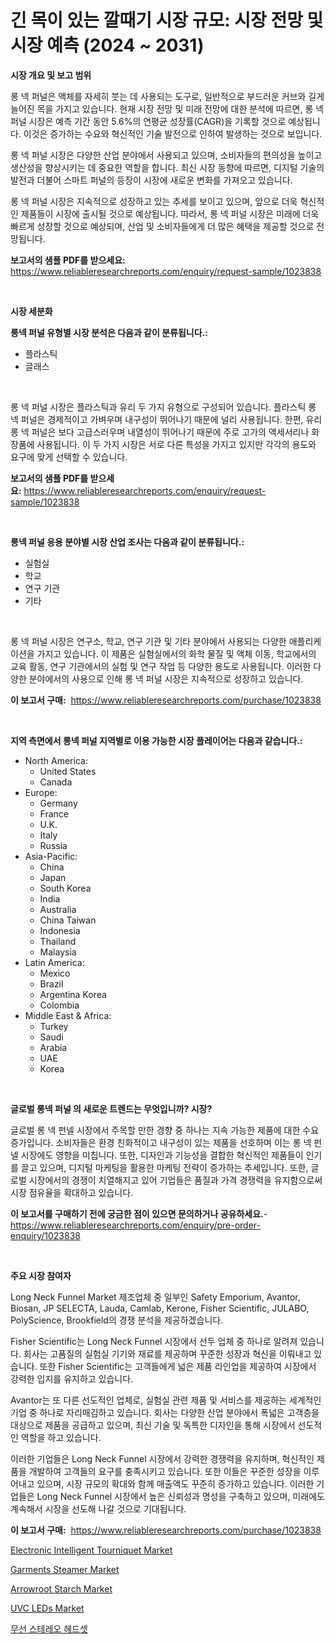 <p><h1>긴 목이 있는 깔때기 시장 규모: 시장 전망 및 시장 예측 (2024 ~ 2031)</h1></p><p><strong>시장 개요 및 보고 범위</strong></p>
<p><p>롱 넥 퍼널은 액체를 자세히 붓는 데 사용되는 도구로, 일반적으로 부드러운 커브와 길게 늘어진 목을 가지고 있습니다. 현재 시장 전망 및 미래 전망에 대한 분석에 따르면, 롱 넥 퍼널 시장은 예측 기간 동안 5.6%의 연평균 성장률(CAGR)을 기록할 것으로 예상됩니다. 이것은 증가하는 수요와 혁신적인 기술 발전으로 인하여 발생하는 것으로 보입니다.</p><p>롱 넥 퍼널 시장은 다양한 산업 분야에서 사용되고 있으며, 소비자들의 편의성을 높이고 생산성을 향상시키는 데 중요한 역할을 합니다. 최신 시장 동향에 따르면, 디지털 기술의 발전과 더불어 스마트 퍼널의 등장이 시장에 새로운 변화를 가져오고 있습니다.</p><p>롱 넥 퍼널 시장은 지속적으로 성장하고 있는 추세를 보이고 있으며, 앞으로 더욱 혁신적인 제품들이 시장에 출시될 것으로 예상됩니다. 따라서, 롱 넥 퍼널 시장은 미래에 더욱 빠르게 성장할 것으로 예상되며, 산업 및 소비자들에게 더 많은 혜택을 제공할 것으로 전망됩니다.</p></p>
<p><strong>보고서의 샘플 PDF를 받으세요:</strong> <a href="https://www.reliableresearchreports.com/enquiry/request-sample/1023838">https://www.reliableresearchreports.com/enquiry/request-sample/1023838</a></p>
<p>&nbsp;</p>
<p><strong>시장 세분화</strong></p>
<p><strong>롱넥 퍼널 유형별 시장 분석은 다음과 같이 분류됩니다.:</strong></p>
<p><ul><li>플라스틱</li><li>글래스</li></ul></p>
<p>&nbsp;</p>
<p><p>롱 넥 퍼널 시장은 플라스틱과 유리 두 가지 유형으로 구성되어 있습니다. 플라스틱 롱 넥 퍼널은 경제적이고 가벼우며 내구성이 뛰어나기 때문에 널리 사용됩니다. 한편, 유리 롱 넥 퍼널은 보다 고급스러우며 내열성이 뛰어나기 때문에 주로 고가의 액세서리나 화장품에 사용됩니다. 이 두 가지 시장은 서로 다른 특성을 가지고 있지만 각각의 용도와 요구에 맞게 선택할 수 있습니다.</p></p>
<p><strong>보고서의 샘플 PDF를 받으세요:</strong>&nbsp;<a href="https://www.reliableresearchreports.com/enquiry/request-sample/1023838">https://www.reliableresearchreports.com/enquiry/request-sample/1023838</a></p>
<p>&nbsp;</p>
<p><strong> 롱넥 퍼널 응용 분야별 시장 산업 조사는 다음과 같이 분류됩니다.:</strong></p>
<p><ul><li>실험실</li><li>학교</li><li>연구 기관</li><li>기타</li></ul></p>
<p>&nbsp;</p>
<p><p>롱 넥 퍼널 시장은 연구소, 학교, 연구 기관 및 기타 분야에서 사용되는 다양한 애플리케이션을 가지고 있습니다. 이 제품은 실험실에서의 화학 물질 및 액체 이동, 학교에서의 교육 활동, 연구 기관에서의 실험 및 연구 작업 등 다양한 용도로 사용됩니다. 이러한 다양한 분야에서의 사용으로 인해 롱 넥 퍼널 시장은 지속적으로 성장하고 있습니다.</p></p>
<p><strong>이 보고서 구매:</strong>&nbsp; <a href="https://www.reliableresearchreports.com/purchase/1023838">https://www.reliableresearchreports.com/purchase/1023838</a></p>
<p>&nbsp;</p>
<p><strong>지역 측면에서 롱넥 퍼널 지역별로 이용 가능한 시장 플레이어는 다음과 같습니다.:</strong></p>
<p><ul>
    <li>
        North America:
        <ul>
            <li>United States</li>
            <li>Canada</li>
        </ul>
    </li>
    <li>
        Europe:
        <ul>
            <li>Germany</li>
            <li>France</li>
            <li>U.K.</li>
            <li>Italy</li>
            <li>Russia</li>
        </ul>
    </li>
    <li>
        Asia-Pacific:
        <ul>
            <li>China</li>
            <li>Japan</li>
            <li>South Korea</li>
            <li>India</li>
            <li>Australia</li>
            <li>China Taiwan</li>
            <li>Indonesia</li>
            <li>Thailand</li>
            <li>Malaysia</li>
        </ul>
    </li>
    <li>
        Latin America:
        <ul>
            <li>Mexico</li>
            <li>Brazil</li>
            <li>Argentina Korea</li>
            <li>Colombia</li>
        </ul>
    </li>
    <li>
        Middle East & Africa:
        <ul>
            <li>Turkey</li>
            <li>Saudi</li>
            <li>Arabia</li>
            <li>UAE</li>
            <li>Korea</li>
        </ul>
    </li>
    </ul></p>
<p>&nbsp;</p>
<p><strong>글로벌 롱넥 퍼널 의 새로운 트렌드는 무엇입니까? 시장?</strong></p>
<p><p>글로벌 롱 넥 펀넬 시장에서 주목할 만한 경향 중 하나는 지속 가능한 제품에 대한 수요 증가입니다. 소비자들은 환경 친화적이고 내구성이 있는 제품을 선호하며 이는 롱 넥 펀넬 시장에도 영향을 미칩니다. 또한, 디자인과 기능성을 결합한 혁신적인 제품들이 인기를 끌고 있으며, 디지털 마케팅을 활용한 마케팅 전략이 증가하는 추세입니다. 또한, 글로벌 시장에서의 경쟁이 치열해지고 있어 기업들은 품질과 가격 경쟁력을 유지함으로써 시장 점유율을 확대하고 있습니다.</p></p>
<p><strong>이 보고서를 구매하기 전에 궁금한 점이 있으면 문의하거나 공유하세요.</strong>- <a href="https://www.reliableresearchreports.com/enquiry/pre-order-enquiry/1023838">https://www.reliableresearchreports.com/enquiry/pre-order-enquiry/1023838</a></p>
<p>&nbsp;</p>
<p><strong>주요 시장 참여자</strong></p>
<p><p>Long Neck Funnel Market 제조업체 중 일부인 Safety Emporium, Avantor, Biosan, JP SELECTA, Lauda, Camlab, Kerone, Fisher Scientific, JULABO, PolyScience, Brookfield의 경쟁 분석을 제공하겠습니다.</p><p>Fisher Scientific는 Long Neck Funnel 시장에서 선두 업체 중 하나로 알려져 있습니다. 회사는 고품질의 실험실 기기와 재료를 제공하며 꾸준한 성장과 혁신을 이뤄내고 있습니다. 또한 Fisher Scientific는 고객들에게 넓은 제품 라인업을 제공하여 시장에서 강력한 입지를 유지하고 있습니다.</p><p>Avantor는 또 다른 선도적인 업체로, 실험실 관련 제품 및 서비스를 제공하는 세계적인 기업 중 하나로 자리매김하고 있습니다. 회사는 다양한 산업 분야에서 폭넓은 고객층을 대상으로 제품을 공급하고 있으며, 최신 기술 및 독특한 디자인을 통해 시장에서 선도적인 역할을 하고 있습니다.</p><p>이러한 기업들은 Long Neck Funnel 시장에서 강력한 경쟁력을 유지하며, 혁신적인 제품을 개발하여 고객들의 요구를 충족시키고 있습니다. 또한 이들은 꾸준한 성장을 이루어내고 있으며, 시장 규모의 확대와 함께 매출액도 꾸준히 증가하고 있습니다. 이러한 기업들은 Long Neck Funnel 시장에서 높은 신뢰성과 명성을 구축하고 있으며, 미래에도 계속해서 시장을 선도해 나갈 것으로 기대됩니다.</p></p>
<p><strong>이 보고서 구매:</strong>&nbsp;&nbsp;<a href="https://www.reliableresearchreports.com/purchase/1023838">https://www.reliableresearchreports.com/purchase/1023838</a></p>
<p><p><a href="https://boundless-drawbridge-702.notion.site/Electronic-Intelligent-Tourniquet-Market-Size-Growth-and-Forecast-from-2024-2031-bf0937c371f34e8ab71f8f377ec41920">Electronic Intelligent Tourniquet Market</a></p><p><a href="https://issuu.com/reportprime-2/docs/garments-steamer-market-size-2030.pptx">Garments Steamer Market</a></p><p><a href="https://view.publitas.com/reportprime-1/arrowroot-starch-market-research-report-provides-critical-insights-that-can-help-shape-business-development-and-investment-strategies/">Arrowroot Starch Market</a></p><p><a href="https://issuu.com/reportprime-2/docs/uvc-leds-market-size-2030.pptx">UVC LEDs Market</a></p><p><a href="https://github.com/vsr06p4p49/Market-Research-Report-List-1/blob/main/9150653381.md">무선 스테레오 헤드셋</a></p></p>
